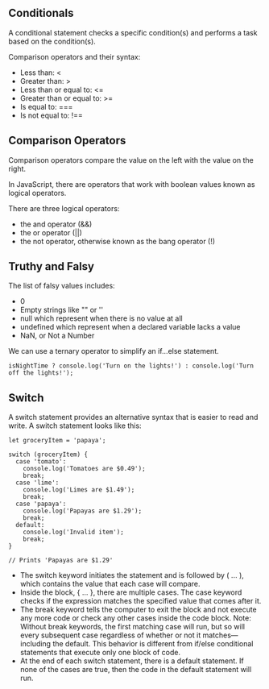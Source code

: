 ## Conditionals

A conditional statement checks a specific condition(s) and performs a task based on the condition(s).

Comparison operators and their syntax:

- Less than: <
- Greater than: >
- Less than or equal to: <=
- Greater than or equal to: >=
- Is equal to: ===
- Is not equal to: !==


## Comparison Operators
Comparison operators compare the value on the left with the value on the right. 

 In JavaScript, there are operators that work with boolean values known as logical operators. 
 
 There are three logical operators:

- the and operator (&&)
- the or operator (||)
- the not operator, otherwise known as the bang operator (!)


## Truthy and Falsy

The list of falsy values includes:

- 0
- Empty strings like "" or ''
- null which represent when there is no value at all
- undefined which represent when a declared variable lacks a value
- NaN, or Not a Number

We can use a ternary operator to simplify an if...else statement.

```
isNightTime ? console.log('Turn on the lights!') : console.log('Turn off the lights!');
```


## Switch

A switch statement provides an alternative syntax that is easier to read and write. A switch statement looks like this:

```
let groceryItem = 'papaya';
 
switch (groceryItem) {
  case 'tomato':
    console.log('Tomatoes are $0.49');
    break;
  case 'lime':
    console.log('Limes are $1.49');
    break;
  case 'papaya':
    console.log('Papayas are $1.29');
    break;
  default:
    console.log('Invalid item');
    break;
}
 
// Prints 'Papayas are $1.29'
```
- The switch keyword initiates the statement and is followed by ( ... ), which contains the value that each case will compare.
- Inside the block, { ... }, there are multiple cases. The case keyword checks if the expression matches the specified value that comes after it.
- The break keyword tells the computer to exit the block and not execute any more code or check any other cases inside the code block. Note: Without break keywords, the first matching case will run, but so will every subsequent case regardless of whether or not it matches—including the default. This behavior is different from if/else conditional statements that execute only one block of code.
- At the end of each switch statement, there is a default statement. If none of the cases are true, then the code in the default statement will run.



